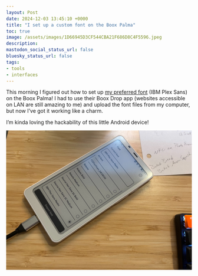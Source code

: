```yaml
---
layout: Post
date: 2024-12-03 13:45:10 +0000
title: "I set up a custom font on the Boox Palma"
toc: true
image: /assets/images/1D66945D3CF544CBA21F686D8C4F5596.jpeg
description: 
mastodon_social_status_url: false
bluesky_status_url: false
tags:
- tools
- interfaces
---
```


This morning I figured out how to set up [my preferred font](/blog/my-favorite-fonts) \(IBM Plex Sans\) on the Boox Palma\! I had to use their Boox Drop app \(websites accessible on LAN are still amazing to me\) and upload the font files from my computer, but now I’ve got it working like a charm\.

I’m kinda loving the hackability of this little Android device\!

![boox palma with custom font](/assets/images/1D66945D3CF544CBA21F686D8C4F5596.jpeg)
